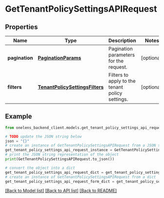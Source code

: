 # GetTenantPolicySettingsAPIRequest


## Properties

Name | Type | Description | Notes
------------ | ------------- | ------------- | -------------
**pagination** | [**PaginationParams**](PaginationParams.md) | Pagination parameters for the request. | [optional] 
**filters** | [**TenantPolicySettingsFilters**](TenantPolicySettingsFilters.md) | Filters to apply to the tenant policy settings. | [optional] 

## Example

```python
from onelens_backend_client.models.get_tenant_policy_settings_api_request import GetTenantPolicySettingsAPIRequest

# TODO update the JSON string below
json = "{}"
# create an instance of GetTenantPolicySettingsAPIRequest from a JSON string
get_tenant_policy_settings_api_request_instance = GetTenantPolicySettingsAPIRequest.from_json(json)
# print the JSON string representation of the object
print(GetTenantPolicySettingsAPIRequest.to_json())

# convert the object into a dict
get_tenant_policy_settings_api_request_dict = get_tenant_policy_settings_api_request_instance.to_dict()
# create an instance of GetTenantPolicySettingsAPIRequest from a dict
get_tenant_policy_settings_api_request_form_dict = get_tenant_policy_settings_api_request.from_dict(get_tenant_policy_settings_api_request_dict)
```
[[Back to Model list]](../README.md#documentation-for-models) [[Back to API list]](../README.md#documentation-for-api-endpoints) [[Back to README]](../README.md)



